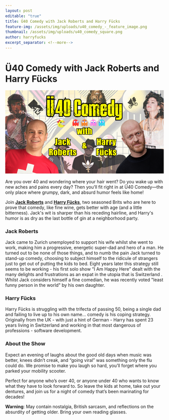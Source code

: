 ```yaml
---
layout: post
editable: "true"
title: Ü40 Comedy with Jack Roberts and Harry Fücks
feature-img: /assets/img/uploads/u40_comedy_-_feature_image.png
thumbnail: /assets/img/uploads/u40_comedy_square.png
author: harryfucks
excerpt_separator: <!--more-->
---
```

# Ü40 Comedy with Jack Roberts and Harry Fücks

![Ü40 Comedy with Jack Roberts and Harry Fücks](/assets/img/uploads/u_40_comedy.png "Ü40 Comedy with Jack Roberts and Harry Fücks")

Are you over 40 and wondering where your hair went? Do you wake up with new aches and pains every day? Then you’ll fit right in at Ü40 Comedy—the only place where grumpy, dark, and absurd humor feels like home!

Join **[Jack Roberts](https://linktr.ee/jackrobertscomedy)** and **[Harry Fücks](https://harryf.ckscomedy.com/)**, two seasoned Brits who are here to prove that comedy, like fine wine, gets better with age (and a little bitterness). Jack's wit is sharper than his receding hairline, and Harry's humor is as dry as the last bottle of gin at a neighborhood party.

### Jack Roberts

Jack came to Zurich unemployed to support his wife whilst she went to work, making him a progressive, energetic super-dad and hero of a man. He turned out to be none of those things, and to numb the pain Jack turned to stand-up comedy, choosing to subject himself to the ridicule of strangers just to get out of putting the kids to bed. Eight years later this strategy still seems to be working - his first solo show “I Am Happy Here” dealt with the many delights and frustrations as an expat in the utopia that is Switzerland . Whilst Jack considers himself a fine comedian, he was recently voted "least funny person in the world" by his own daughter.

### Harry Fücks

Harry Fücks is struggling with the trifecta of passing 50, being a single dad and failing to live up to his own name… comedy is his coping strategy. Originally from the UK - with just a hint of German - Harry has spent 23 years living in Switzerland and working in that most dangerous of professions - software development.

### About the Show

Expect an evening of laughs about the good old days when music was better, knees didn’t creak, and “going viral” was something only the flu could do. We promise to make you laugh so hard, you’ll forget where you parked your mobility scooter.

Perfect for anyone who’s over 40, or anyone under 40 who wants to know what they have to look forward to. So leave the kids at home, take out your dentures, and join us for a night of comedy that’s been marinating for decades!

**Warning**: May contain nostalgia, British sarcasm, and reflections on the absurdity of getting older. Bring your own reading glasses.
